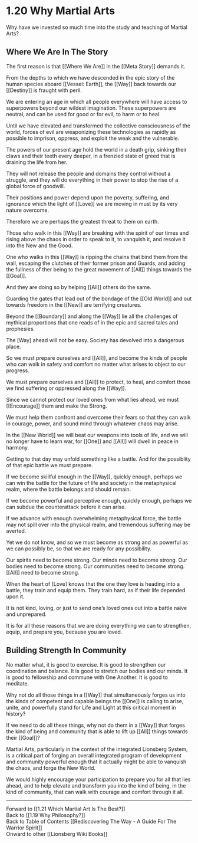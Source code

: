 # 1.20 Why Martial Arts

Why have we invested so much time into the study and teaching of Martial Arts? 

## Where We Are In The Story

The first reason is that [[Where We Are]] in the [[Meta Story]] demands it. 

From the depths to which we have descended in the epic story of the human species aboard [[Vessel: Earth]], the [[Way]] back towards our [[Destiny]] is fraught with peril. 

We are entering an age in which all people everywhere will have access to superpowers beyond our wildest imagination. These superpowers are neutral, and can be used for good or for evil, to harm or to heal. 

Until we have elevated and transformed the collective consciousness of the world, forces of evil are weaponizing these technologies as rapidly as possible to imprison, oppress, and exploit the weak and the vulnerable. 

The powers of our present age hold the world in a death grip, sinking their claws and their teeth every deeper, in a frenzied state of greed that is draining the life from her. 

They will not release the people and domains they control without a struggle, and they will do everything in their power to stop the rise of a global force of goodwill.

Their positions and power depend upon the poverty, suffering, and ignorance which the light of [[Love]] we are moving in must by its very nature overcome. 

Therefore we are perhaps the greatest threat to them on earth. 

Those who walk in this [[Way]] are breaking with the spirit of our times and rising above the chaos in order to speak to it, to vanquish it, and resolve it into the New and the Good. 

One who walks in this [[Way]] is ripping the chains that bind them from the wall, escaping the clutches of their former prison and Guards, and adding the fullness of ther being to the great movement of [[All]] things towards the [[Goal]]. 

And they are doing so by helping [[All]] others do the same. 

Guarding the gates that lead out of the bondage of the [[Old World]] and out towards freedom in the [[New]]  are terrifying creatures. 

Beyond the [[Boundary]] and along the [[Way]] lie all the challenges of mythical proportions that one reads of in the epic and sacred tales and prophesies. 

The [Way] ahead will not be easy. Society has devolved into a dangerous place. 

So we must prepare ourselves and [[All]], and become the kinds of people who can walk in safety and comfort no matter what arises to object to our progress. 

We must prepare ourselves and [[All]] to protect, to heal, and comfort those we find suffering or oppressed along the [[Way]].

Since we cannot protect our loved ones from what lies ahead, we must [[Encourage]] them and make the Strong. 

We must help them confront and overcome their fears so that they can walk in courage, power, and sound mind through whatever chaos may arise. 

In the [[New World]] we will beat our weapons into tools of life, and we will no longer have to learn war, for [[One]] and [[All]] will dwell in peace in harmony. 

Getting to that day may unfold something like a battle. And for the possiblity of that epic battle we must prepare. 

If we become skillful enough in the [[Way]], quickly enough, perhaps we can win the battle for the future of life and society in the metaphysical realm, where the battle belongs and should remain. 

If we become powerful and perceptive enough, quickly enough, perhaps we can subdue the counterattack before it can arise. 

If we advance with enough overwhelming metaphysical force, the battle may not spill over into the physical realm, and tremendous suffering may be averted.  

Yet we do not know, and so we must become as strong and as powerful as we can possibly be, so that we are ready for any possibility. 

Our spirits need to become strong. Our minds need to become strong. Our bodies need to become strong. Our communities need to become strong.  [[All]] need to become strong. 

When the heart of [Love] knows that the one they love is heading into a battle, they train and equip them. They train hard, as if their life depended upon it. 

It is not kind, loving, or just to send one’s loved ones out into a battle naïve and unprepared. 

It is for all these reasons that we are doing everything we can to strengthen, equip, and prepare you, because you are loved.  

## Building Strength In Community 

No matter what, it is good to exercise. It is good to strengthen our coordination and balance. It is good to stretch our bodies and our minds. It is good to fellowship and commune with One Another. It is good to meditate. 

Why not do all those things in a [[Way]] that simultaneously forges us into the kinds of competent and capable beings the [[One]] is calling to arise, unite, and powerfully stand for Life and Light at this critical moment in history? 

If we need to do all these things, why not do them in a [[Way]] that forges the kind of being and community that is able to lift up [[All]] things towards their [[Goal]]? 

Martial Arts, particularly in the context of the integrated Lionsberg System, is a critical part of forging an overall integrated program of development and community powerful enough that it actually might be able to vanquish the chaos, and forge the New World. 

We would highly encourage your participation to prepare you for all that lies ahead, and to help elevate and transform you into the kind of being, in the kind of community, that can walk with courage and comfort through it all. 

____
Forward to [[1.21 Which Martial Art Is The Best?]]  
Back to [[1.19 Why Philosophy?]]  
Back to Table of Contents [[Rediscovering The Way - A Guide For The Warrior Spirit]]  
Onward to other [[Lionsberg Wiki Books]]  
